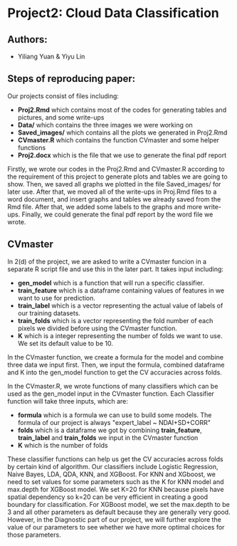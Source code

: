 # Project2: Cloud Data Classification

## Authors:

-   Yiliang Yuan & Yiyu Lin

## Steps of reproducing paper:

Our projects consist of files including:

-   $\textbf{Proj2.Rmd}$ which contains most of the codes for generating tables and pictures, and some write-ups
-   $\textbf{Data/}$ which contains the three images we were working on
-   $\textbf{Saved_images/}$ which contains all the plots we generated in Proj2.Rmd
-   $\textbf{CVmaster.R}$ which contains the function CVmaster and some helper functions
-   $\textbf{Proj2.docx}$ which is the file that we use to generate the final pdf report

Firstly, we wrote our codes in the Proj2.Rmd and CVmaster.R according to the requirement of this project to generate plots and tables we are going to show. Then, we saved all graphs we plotted in the file Saved_images/ for later use. After that, we moved all of the write-ups in Proj.Rmd files to a word document, and insert graphs and tables we already saved from the Rmd file. After that, we added some labels to the graphs and more write-ups. Finally, we could generate the final pdf report by the word file we wrote.

## CVmaster

In 2(d) of the project, we are asked to write a CVmaster funcion in a separate R script file and use this in the later part. It takes input including:

-   $\textbf{gen_model}$ which is a function that will run a specific classifier.
-   $\textbf{train_feature}$ which is a dataframe containing values of features in we want to use for prediction.
-   $\textbf{train_label}$ which is a vector representing the actual value of labels of our training datasets.
-   $\textbf{train_folds}$ which is a vector representing the fold number of each pixels we divided before using the CVmaster function.
-   $\textbf{K}$ which is a integer representing the number of folds we want to use. We set its default value to be 10.

In the CVmaster function, we create a formula for the model and combine three data we input first. Then, we input the formula, combined dataframe and K into the gen_model function to get the CV accuracies across folds.

In the CVmaster.R, we wrote functions of many classifiers which can be used as the gen_model input in the CVmaster function. Each Classifier function will take three inputs, which are:

-   $\textbf{formula}$ which is a formula we can use to build some models. The formula of our project is always "expert_label \~ NDAI+SD+CORR"
-   $\textbf{folds}$ which is a dataframe we got by combining $\textbf{train_feature}$, $\textbf{train_label}$ and $\textbf{train_folds}$ we input in the CVmaster function
-   $\textbf{K}$ which is the number of folds

These classifier functions can help us get the CV accuracies across folds by certain kind of algorithm. Our classifiers include Logistic Regression, Naive Bayes, LDA, QDA, KNN, and XGBoost. For KNN and XGboost, we need to set values for some parameters such as the K for KNN model and max.depth for XGBoost model. We set K=20 for KNN because pixels have spatial dependency so k=20 can be very efficient in creating a good boundary for classification. For XGBoost model, we set the max.depth to be 3 and all other parameters as default because they are generally very good. However, in the Diagnostic part of our project, we will further explore the value of our parameters to see whether we have more optimal choices for those parameters.
